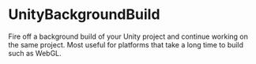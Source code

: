 # UnityBackgroundBuild
Fire off a background build of your Unity project and continue working on the same project. Most useful for platforms that take a long time to build such as WebGL.
